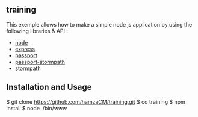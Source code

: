 ## training 

This exemple allows how to make a simple node js application by using the following libraries & API : 

- [node](http://nodejs.org/)
- [express](http://expressjs.com/)
- [passport](http://expressjs.com/)
- [passport-stormpath](https://github.com/stormpath/passport-stormpath)
- [stormpath](https://stormpath.com/)

## Installation and Usage

$ git clone https://github.com/hamzaCM/training.git
$ cd training
$ npm install
$ node ./bin/www
